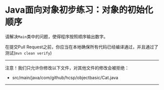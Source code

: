 # Java面向对象初步练习：对象的初始化顺序

请解决`Main`类中的问题，使得程序按照顺序输出数字。

在提交Pull Request之前，你应当在本地确保所有代码已经编译通过，并且通过了测试(`mvn clean verify`)

-----
注意！我们只允许你修改以下文件，对其他文件的修改会被拒绝：
- src/main/java/com/github/hcsp/objectbasic/Cat.java
-----



